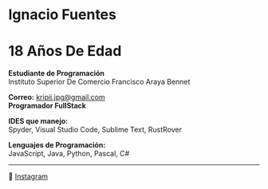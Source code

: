 # Ignacio Fuentes
# 18 Años De Edad

**Estudiante de Programación**  
Instituto Superior De Comercio Francisco Araya Bennet
  
**Correo:** [kripii.jpg@gmail.com](mailto:kripii.jpg@gmail.com)  
**Programador FullStack**

**IDES que manejo:**  
Spyder, Visual Studio Code, Sublime Text, RustRover

**Lenguajes de Programación:**  
JavaScript, Java, Python, Pascal, C#

---

📸 [Instagram](https://instagram.com/exojv.kss)  

